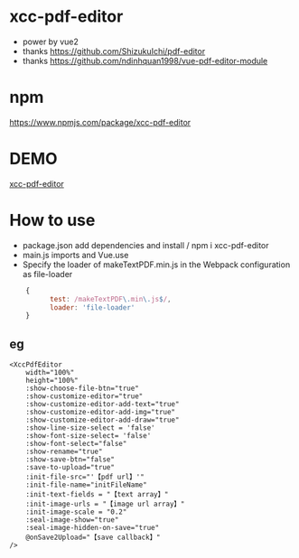 # xcc-pdf-editor

- power by vue2
- thanks https://github.com/ShizukuIchi/pdf-editor
- thanks https://github.com/ndinhquan1998/vue-pdf-editor-module

# npm
https://www.npmjs.com/package/xcc-pdf-editor

# DEMO

[xcc-pdf-editor](https://llanc.github.io/xcc-pdf-editor/)

# How to use

- package.json add dependencies and install / npm i xcc-pdf-editor
- main.js imports and Vue.use
- Specify the loader of makeTextPDF.min.js in the Webpack configuration as file-loader

``` js
    {
          test: /makeTextPDF\.min\.js$/,
          loader: 'file-loader'
    }
```

## eg

```vue
<XccPdfEditor
    width="100%"
    height="100%"
    :show-choose-file-btn="true" 
    :show-customize-editor="true"
    :show-customize-editor-add-text="true"
    :show-customize-editor-add-img="true"
    :show-customize-editor-add-draw="true"
    :show-line-size-select = 'false'
    :show-font-size-select= 'false'
    :show-font-select="false"
    :show-rename="true"
    :show-save-btn="false"
    :save-to-upload="true"
    :init-file-src="'【pdf url】'" 
    :init-file-name="initFileName"
    :init-text-fields = "【text array】"
    :init-image-urls = "【image url array】"
    :init-image-scale = "0.2"
    :seal-image-show="true"
    :seal-image-hidden-on-save="true"
    @onSave2Upload="【save callback】"
/>
```
